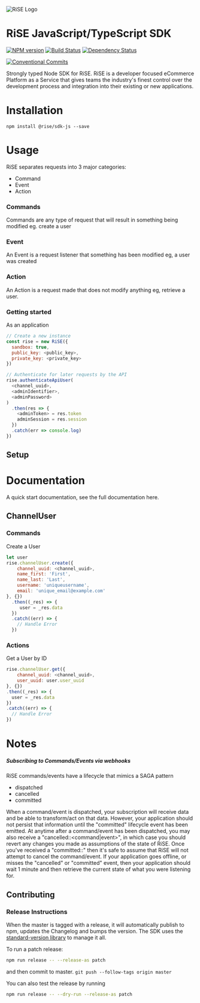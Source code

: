 
![RiSE Logo][logo]

# RiSE JavaScript/TypeScript SDK

[![NPM version][npm-image]][npm-url]
[![Build Status][ci-image]][ci-url]
[![Dependency Status][daviddm-image]][daviddm-url]

[![Conventional Commits](https://img.shields.io/badge/Conventional%20Commits-1.0.0-yellow.svg)](https://conventionalcommits.org)

Strongly typed Node SDK for RiSE. RiSE is a developer focused eCommerce Platform as a Service that gives teams the industry's finest control over the development process and integration into their existing or new applications.

# Installation

```
npm install @rise/sdk-js --save
```

# Usage

RiSE separates requests into 3 major categories:
- Command
- Event
- Action

### Commands
Commands are any type of request that will result in something being modified eg. create a user

### Event
An Event is a request listener that something has been modified eg, a user was created

### Action
An Action is a request made that does not modify anything eg, retrieve a user.

### Getting started
As an application
```js
// Create a new instance
const rise = new RiSE({
  sandbox: true,
  public_key: <public_key>,
  private_key: <private_key>
})

// Authenticate for later requests by the API
rise.authenticateApiUser(
  <channel_uuid>,
  <adminIdentifier>,
  <adminPassword>
)
  .then(res => {
    <adminToken> = res.token
    adminSession = res.session
  })
  .catch(err => console.log)
})

```
## Setup

# Documentation
A quick start documentation, see the full documentation here.

## ChannelUser

### Commands

Create a User

```js
let user
rise.channelUser.create({
    channel_uuid: <channel_uuid>,
    name_first: 'First',
    name_last: 'Last',
    username: 'uniqueusername',
    email: 'unique_email@example.com'
}, {})
  .then((_res) => {
     user = _res.data
  })
  .catch((err) => {
    // Handle Error
  })
```

### Actions

Get a User by ID
```js
rise.channelUser.get({
    channel_uuid: <channel_uuid>,
    user_uuid: user.user_uuid
}, {})
.then((_res) => {
  user = _res.data
})
.catch((err) => {
  // Handle Error
})
```

# Notes


##### Subscribing to Commands/Events via webhooks
RiSE commands/events have a lifecycle that mimics a SAGA pattern
- dispatched
- cancelled
- committed

When a command/event is dispatched, your subscription will receive data and be able to transform/act on that data. However, your application should not persist that information until the "committed" lifecycle event has been emitted.  At anytime after a command/event has been dispatched, you may also receive a "cancelled::<command|event>", in which case you should revert any changes you made as assumptions of the state of RiSE.  Once you've received a "committed::<event>" then it's safe to assume that RiSE will not attempt to cancel the command/event. If your application goes offline, or misses the "cancelled" or "committed" event, then your application should wait 1 minute and then retrieve the current state of what you were listening for.
 
 
 
## Contributing

### Release Instructions
When the master is tagged with a release, it will automatically publish to npm, updates the Changelog and bumps the version. The SDK uses the [standard-version library](https://www.npmjs.com/package/standard-version) to manage it all.

To run a patch release: 
```bash
npm run release -- --release-as patch
``` 
and then commit to master. `git push --follow-tags origin master`

You can also test the release by running
```bash
npm run release -- --dry-run --release-as patch
``` 
 
[logo]: https://rise.store/wp-content/uploads/2019/06/rise_sized_75x150_blk-01-01-01.png "RiSE"
[npm-image]: https://img.shields.io/npm/v/@rise/sdk-js.svg?style=flat-square
[npm-url]: https://npmjs.org/package/@rise/sdk-js
[ci-image]: https://img.shields.io/circleci/project/github/rise-app/rise-sdk-js/master.svg
[ci-url]: https://circleci.com/gh/rise-app/rise-sdk-js/tree/master
[daviddm-image]: http://img.shields.io/david/rise-app/rise-sdk-js.svg?style=flat-square
[daviddm-url]: https://david-dm.org/rise-app/rise-sdk-js
[coverage-image]: https://img.shields.io/codeclimate/coverage/github/rise-app/rise-sdk-js.svg?style=flat-square
[coverage-url]: https://codeclimate.com/github/rise-app/rise-sdk-js/coverage
